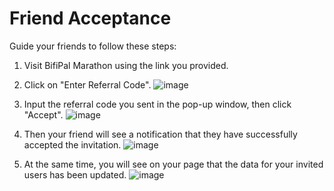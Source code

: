 # Friend Acceptance
Guide your friends to follow these steps:

1. Visit BifiPal Marathon using the link you provided.

2. Click on "Enter Referral Code".
![image](https://github.com/user-attachments/assets/50ab00b2-10e2-4cec-98fe-af44968a69ff)

3. Input the referral code you sent in the pop-up window, then click "Accept".
![image](https://github.com/user-attachments/assets/459cb1cc-6737-41c6-a219-5346a715fc70)

4. Then your friend will see a notification that they have successfully accepted the invitation.
![image](https://github.com/user-attachments/assets/16d5d03e-d783-4f1e-889b-1d1237c94495)

5. At the same time, you will see on your page that the data for your invited users has been updated.
![image](https://github.com/user-attachments/assets/442c5325-9e4b-4dee-baa6-59a585e0a903)
